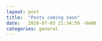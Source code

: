 ```yaml
---
layout: post
title:  "Posts coming soon"
date:   2018-07-03 21:34:50 -0400
categories: general
---
```

